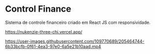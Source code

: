 # Control Finance

Sistema de controle financeiro criado em React JS com responsividade.

https://nukenzie-three-chi.vercel.app/

https://user-images.githubusercontent.com/109770689/205464744-6b33bcfb-0f61-4ea3-97e0-6a5e21b10aad.mp4



